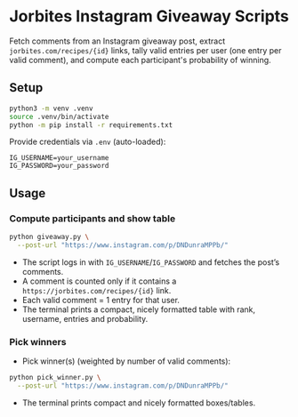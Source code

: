 # Jorbites Instagram Giveaway Scripts

Fetch comments from an Instagram giveaway post, extract `jorbites.com/recipes/{id}` links, tally valid entries per user (one entry per valid comment), and compute each participant's probability of winning.

## Setup

```bash
python3 -m venv .venv
source .venv/bin/activate
python -m pip install -r requirements.txt
```

Provide credentials via `.env` (auto-loaded):

```
IG_USERNAME=your_username
IG_PASSWORD=your_password
```

## Usage

### Compute participants and show table
```bash
python giveaway.py \
  --post-url "https://www.instagram.com/p/DNDunraMPPb/"
```

- The script logs in with `IG_USERNAME`/`IG_PASSWORD` and fetches the post’s comments.
- A comment is counted only if it contains a `https://jorbites.com/recipes/{id}` link.
- Each valid comment = 1 entry for that user.
- The terminal prints a compact, nicely formatted table with rank, username, entries and probability.

### Pick winners

- Pick winner(s) (weighted by number of valid comments):
```bash
python pick_winner.py \
  --post-url "https://www.instagram.com/p/DNDunraMPPb/"
```

- The terminal prints compact and nicely formatted boxes/tables.

